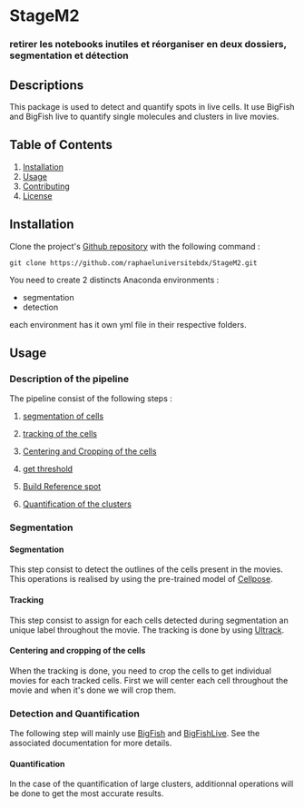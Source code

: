 # StageM2

### retirer les notebooks inutiles et réorganiser en deux dossiers,  segmentation et détection 
## Descriptions 
This package is used to detect and quantify spots in live cells. 
It use BigFish and BigFish live to quantify single molecules and clusters in live movies. 


## Table of Contents 
1. [Installation](#installation)
2. [Usage](#usage)
3. [Contributing](#contributing)
4. [License](#license)

## Installation 
Clone the project's [Github repository](https://github.com/raphaeluniversitebdx/StageM2.git) with the following command : 

```
git clone https://github.com/raphaeluniversitebdx/StageM2.git
```

You need to create 2 distincts Anaconda environments : 
- segmentation
- detection 

each environment has it own yml file in their respective folders. 

## Usage

### Description of the pipeline 
The pipeline consist of the following steps :
1. [segmentation of cells](#segmentation)
2. [tracking of the cells](#tracking)
3. [Centering and Cropping of the cells](#cropping)

4. [get threshold](#threshold)
5. [Build Reference spot](#refspot)
6. [Quantification of the clusters](#quantification)

### Segmentation
#### Segmentation
This step consist to detect the outlines of the cells present in the movies. 
This operations is realised by using the pre-trained model of [Cellpose](https://github.com/mouseland/cellpose). 

#### Tracking
This step consist to assign for each cells detected during segmentation an unique label throughout the movie. 
The tracking is done by using [Ultrack](https://github.com/royerlab/ultrack/tree/main). 

#### Centering and cropping of the cells 
When the tracking is done, you need to crop the cells to get individual movies for each tracked cells. 
First we will center each cell throughout the movie and when it's done we will crop them. 

### Detection and Quantification

The following step will mainly use [BigFish](https://github.com/fish-quant/big-fish) and [BigFishLive](https://github.com/rachel-kt/bigFishLive/tree/main). 
See the associated documentation for more details. 

#### Quantification 

In the case of the quantification of large clusters, additionnal operations will be done to get the most accurate results. 



